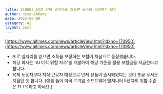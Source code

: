 ```yaml
---
title: 250602_AI로 인해 일자리를 잃으면 소득을 보장하는 보험
author: nice-shhong
date: 2025-06-09
category: AI
layout: post
---
```

[https://www.aitimes.com/news/articleView.html?idxno=170950](https://www.aitimes.com/news/articleView.html?idxno=170950)

* AI로 일자리를 잃으면 소득을 보장하는 보험이 처음으로 등장했습니다.
* 해당 회사는 'AI 이직 위험 지수'를 개발하여 해당 기준을 활용 보험금을 지급한다고 합니다.
* 육체 노동자보다 지식 근로자 대상으로 먼저 상품이 출시되었다는 것이 조금 무서운 지점인 듯 합니다. (예를 들어 미국 IT기업 소프트웨어 엔지니어 5년차의 위험 수준은 11.7%라고 하네요.)